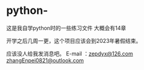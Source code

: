 # python-
这是我自学python时的一些练习文件
大概会有14章

开学之后几周一更，这个项目应该会到2023年暑假结束。

应该没人给我发消息吧。
E-mail ：zepdyx@126.com
         zhangEnpei0821@outlook.com
